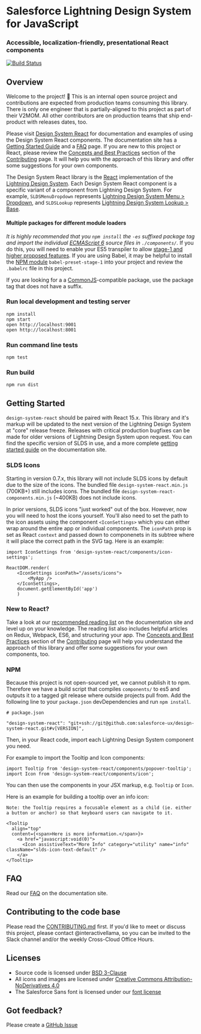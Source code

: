 # Salesforce Lightning Design System for JavaScript
### Accessible, localization-friendly, presentational React components

[![Build Status](https://travis-ci.com/salesforce-ux/design-system-react.svg?token=BMXxPFKR5GZuYsqAFsEf&branch=master)](https://travis-ci.com/salesforce-ux/design-system-react)

## Overview
Welcome to the project! :wave: This is an internal open source project and contributions are expected from production teams consuming this library. There is only one engineer that is partially-aligned to this project as part of their V2MOM. All other contributors are on production teams that ship end-product with releases dates, too.

Please visit [Design System React](https://react.lightningdesignsystem.com/) for documentation and examples of using the Design System React components. The documentation site has a [Getting Started Guide](https://react.lightningdesignsystem.com/getting-started/) and a [FAQ](https://react.lightningdesignsystem.com/faq/) page. If you are new to this project or React, please review the [Concepts and Best Practices](https://react.lightningdesignsystem.com/contributing/#concepts-and-best-practices) section of the [Contributing](https://react.lightningdesignsystem.com/contributing/) page. It will help you with the approach of this library and offer some suggestions for your own components.

The Design System React library is the [React](https://facebook.github.io/react/) implementation of the [Lightning Design System](https://www.lightningdesignsystem.com/). Each Design System React component is a specific variant of a component from Lightning Design System. For example, `SLDSMenuDropdown` represents [Lightning Design System Menu > Dropdown](http://www.lightningdesignsystem.com/components/menus/#dropdown),
and `SLDSLookup` represents [Lightning Design System Lookup > Base](http://www.lightningdesignsystem.com/components/lookups/#base).

#### Multiple packages for different module loaders

_It is highly recommended that you `npm install` the `-es` suffixed package tag and import the individual [ECMAScript 6](https://github.com/lukehoban/es6features/blob/master/README.md) source files in `./components/`._ If you do this, you will need to enable your ES5 transpiler to allow [stage-1 and higher proposed features](https://babeljs.io/docs/plugins/preset-stage-1/). If you are using Babel, it may be helpful to install the [NPM module](https://www.npmjs.com/package/babel-preset-stage-1) `babel-preset-stage-1` into your project and review the `.babelrc` file in this project.

If you are looking for a a [CommonJS](https://nodejs.org/docs/latest/api/modules.html)-compatible package, use the package tag that does not have a suffix.

### Run local development and testing server

```
npm install
npm start
open http://localhost:9001
open http://localhost:8001
```

### Run command line tests

```
npm test
```

### Run build

```
npm run dist
```

## Getting Started

`design-system-react` should be paired with React 15.x. This library and it's markup will be updated to the next version of the Lightning Design System at "core" release freeze. Releases with critical production bugfixes can be made for older versions of Lightning Design System upon request. You can find the specific version of SLDS in use, and a more complete [getting started guide](https://react.lightningdesignsystem.com/getting-started/) on the documentation site.

### SLDS Icons
Starting in version 0.7.x, this library will not include SLDS icons by default due to the size of the icons. The bundled file `design-system-react.min.js` (700KB+) still includes icons. The bundled file `design-system-react-components.min.js` (~400KB) does not include icons.

In prior versions, SLDS icons "just worked" out of the box. However, now you will need to host the icons yourself. You'll also need to set the path to the icon assets using the component `<IconSettings>` which you can either wrap around the entire app or individual components. The `iconPath` prop is set as React `context` and passed down to componenets in its subtree where it will place the correct path in the SVG tag. Here is an example:

```
import IconSettings from 'design-system-react/components/icon-settings';

ReactDOM.render(
	<IconSettings iconPath="/assets/icons">
		<MyApp />
	</IconSettings>,
	document.getElementById('app')
	)
```

### New to React?

Take a look at our [recommended reading list](https://react.lightningdesignsystem.com/resources/) on the documentation site and level up on your knowledge. The reading list also includes helpful articles on Redux, Webpack, ES6, and structuring your app. The [Concepts and Best Practices](https://react.lightningdesignsystem.com/contributing/#concepts-and-best-practices) section of the [Contributing](https://react.lightningdesignsystem.com/contributing/) page will help you understand the approach of this library and offer some suggestions for your own components, too.

### NPM

Because this project is not open-sourced yet, we cannot publish it to npm. Therefore we have a build script that compiles `components/` to es5 and outputs it to a tagged git release where outside projects pull from. Add the following line to your `package.json` devDependencies and run `npm install`.

```
# package.json

"design-system-react": "git+ssh://git@github.com:salesforce-ux/design-system-react.git#v[VERSION]",
```

Then, in your React code, import each Lightning Design System component you need.

For example to import the Tooltip and Icon components:

```
import Tooltip from 'design-system-react/components/popover-tooltip';
import Icon from 'design-system-react/components/icon';
```

You can then use the components in your JSX markup, e.g. `Tooltip` or `Icon`.

Here is an example for building a tooltip over an info icon:

```
Note: the Tooltip requires a focusable element as a child (ie. either a button or anchor) so that keyboard users can navigate to it.

<Tooltip
  align="top"
  content={<span>Here is more information.</span>}>
    <a href="javascript:void(0)">
      <Icon assistiveText="More Info" category="utility" name="info" className="slds-icon-text-default" />
    </a>
</Tooltip>
```

## FAQ
Read our [FAQ](https://react.lightningdesignsystem.com/faq/) on the documentation site.

## Contributing to the code base

Please read the [CONTRIBUTING.md](CONTRIBUTING.md) first. If you'd like to meet or discuss this project, please contact @interactivellama, so you can be invited to the Slack channel and/or the weekly Cross-Cloud Office Hours.

## Licenses

* Source code is licensed under [BSD 3-Clause](https://git.io/sfdc-license)
* All icons and images are licensed under [Creative Commons Attribution-NoDerivatives 4.0](https://github.com/salesforce-ux/licenses/blob/master/LICENSE-icons-images.txt)
* The Salesforce Sans font is licensed under our [font license](https://github.com/salesforce-ux/licenses/blob/master/LICENSE-font.txt)

## Got feedback?

Please create a [GitHub Issue](https://github.com/salesforce-ux/design-system-react/issues)
